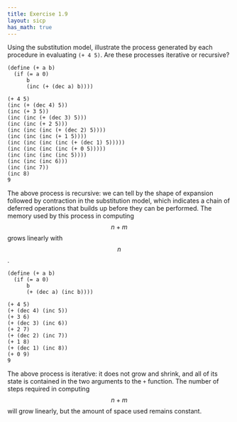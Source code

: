 ```yaml
---
title: Exercise 1.9
layout: sicp
has_math: true
---
```


Using the substitution model, illustrate the process generated by each procedure in evaluating `(+ 4 5)`. Are these processes iterative or recursive?

```racket
(define (+ a b)
  (if (= a 0)
      b
      (inc (+ (dec a) b))))

(+ 4 5)
(inc (+ (dec 4) 5))
(inc (+ 3 5))
(inc (inc (+ (dec 3) 5)))
(inc (inc (+ 2 5)))
(inc (inc (inc (+ (dec 2) 5))))
(inc (inc (inc (+ 1 5))))
(inc (inc (inc (inc (+ (dec 1) 5)))))
(inc (inc (inc (inc (+ 0 5)))))
(inc (inc (inc (inc 5))))
(inc (inc (inc 6)))
(inc (inc 7))
(inc 8)
9
```

The above process is recursive: we can tell by the shape of expansion followed by contraction in the substitution model, which indicates a chain of deferred operations that builds up before they can be performed. The memory used by this process in computing $$n + m$$ grows linearly with $$n$$.

```racket
(define (+ a b)
  (if (= a 0)
      b
      (+ (dec a) (inc b))))

(+ 4 5)
(+ (dec 4) (inc 5))
(+ 3 6)
(+ (dec 3) (inc 6))
(+ 2 7)
(+ (dec 2) (inc 7))
(+ 1 8)
(+ (dec 1) (inc 8))
(+ 0 9)
9
```

The above process is iterative: it does not grow and shrink, and all of its state is contained in the two arguments to the `+` function. The number of steps required in computing $$n + m$$ will grow linearly, but the amount of space used remains constant.
